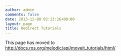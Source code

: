 ```yaml
---
author: admin
comments: false
date: 2013-12-08 02:13:26+00:00
layout: page
title: Redirect Tutorials
---
```


This page has moved to <a href="http://docs.ros.org/melodic/api/moveit_tutorials/html/">http://docs.ros.org/melodic/api/moveit_tutorials/html/</a>

